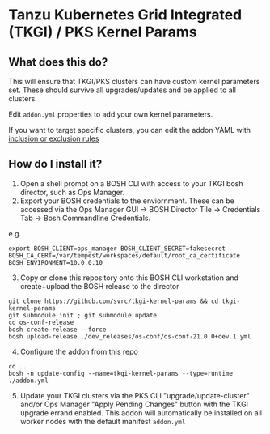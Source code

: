 # Tanzu Kubernetes Grid Integrated (TKGI) / PKS Kernel Params

## What does this do?

This will ensure that TKGI/PKS clusters can have custom kernel parameters set.  These should survive all upgrades/updates and be applied to all clusters.  

Edit `addon.yml` properties to add your own kernel parameters.

If you want to target specific clusters, you can edit the addon YAML with [inclusion or exclusion rules](https://bosh.io/docs/runtime-config/#placement-rules)


## How do I install it?

1. Open a shell prompt on a BOSH CLI with access to your TKGI bosh director, such as Ops Manager.
2. Export your BOSH credentials to the enviornment.  These can be accessed via the Ops Manager GUI -> BOSH Director Tile -> Credentials Tab -> Bosh Commandline Credentials.

e.g.
```
export BOSH_CLIENT=ops_manager BOSH_CLIENT_SECRET=fakesecret BOSH_CA_CERT=/var/tempest/workspaces/default/root_ca_certificate  BOSH_ENVIRONMENT=10.0.0.10
```
3. Copy or clone this repository onto this BOSH CLI workstation and create+upload the BOSH release to the director

```
git clone https://github.com/svrc/tkgi-kernel-params && cd tkgi-kernel-params
git submodule init ; git submodule update
cd os-conf-release
bosh create-release --force
bosh upload-release ./dev_releases/os-conf/os-conf-21.0.0+dev.1.yml

```
4. Configure the addon from this repo
```
cd ..
bosh -n update-config --name=tkgi-kernel-params --type=runtime ./addon.yml
```
5. Update your TKGI clusters via the PKS CLI "upgrade/update-cluster" and/or Ops Manager "Apply Pending Changes" button with the TKGI upgrade errand enabled.  This addon will automatically be installed on all worker nodes with the default manifest `addon.yml`


